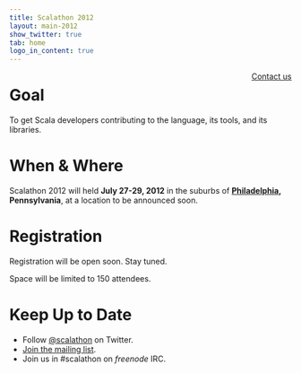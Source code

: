 ```yaml
---
title: Scalathon 2012
layout: main-2012
show_twitter: true
tab: home
logo_in_content: true
---
```


<div style="float: right"><a href="contact.html">Contact us</a></div>

# Goal

To get Scala developers contributing to the language, its tools, and its
libraries.

# When & Where

Scalathon 2012 will held **July 27-29, 2012** in the suburbs of
**[Philadelphia](http://en.wikipedia.org/wiki/Philadelphia), Pennsylvania**,
at a location to be announced soon.

# Registration

Registration will be open soon. Stay tuned.

Space will be limited to 150 attendees.

# Keep Up to Date

* Follow [@scalathon](http://twitter.com/#!/scalathon) on Twitter.
* [Join the mailing list](http://groups.google.com/group/scalathon).
* Join us in #scalathon on *freenode* IRC.
